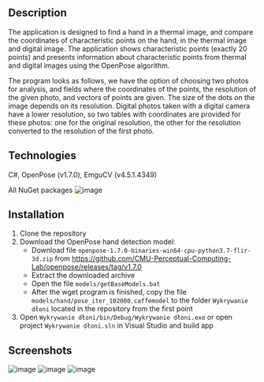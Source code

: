 ## Description

The application is designed to find a hand in a thermal image, and compare the coordinates of characteristic points on the hand, in the thermal image and digital image. The application shows characteristic points (exactly 20 points) and presents information about characteristic points from thermal and digital images using the OpenPose algorithm.

The program looks as follows, we have the option of choosing two photos for analysis, and fields where the coordinates of the points, the resolution of the given photo, and vectors of points are given. The size of the dots on the image depends on its resolution. Digital photos taken with a digital camera have a lower resolution, so two tables with coordinates are provided for these photos: one for the original resolution, the other for the resolution converted to the resolution of the first photo.

## Technologies

C#, OpenPose (v1.7.0), EmguCV (v4.5.1.4349)

All NuGet packages
![image](https://user-images.githubusercontent.com/41111309/229279115-4ca6ebbc-3ae0-4fc1-b85b-769017166917.png)


## Installation

1. Clone the repository
2. Download the OpenPose hand detection model:
    - Download file ```openpose-1.7.0-binaries-win64-cpu-python3.7-flir-3d.zip```
  from https://github.com/CMU-Perceptual-Computing-Lab/openpose/releases/tag/v1.7.0
    - Extract the downloaded archive
    - Open the file ```models/getBaseModels.bat```
    - After the wget program is finished, copy the file ```models/hand/pose_iter_102000.caffemodel``` to the folder ```Wykrywanie dłoni``` located in the repository from the first point
3. Open ```Wykrywanie dłoni/bin/Debug/Wykrywanie dłoni.exe``` or open project ```Wykrywanie dłoni.sln``` in Visual Studio and build app

## Screenshots

![image](https://user-images.githubusercontent.com/41111309/229280058-49e1f925-e389-4d02-9233-69fca6f10684.png)
![image](https://user-images.githubusercontent.com/41111309/229280129-b53bafc2-034b-4710-bd7b-c1347c0ff81a.png)
![image](https://user-images.githubusercontent.com/41111309/229280189-a0af8245-6cc1-4cad-ad1b-ffa5f3fb6d77.png)
